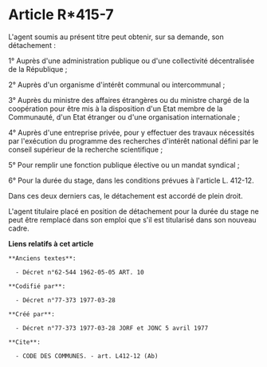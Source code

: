 # Article R*415-7

L'agent soumis au présent titre peut obtenir, sur sa demande, son détachement :

1° Auprès d'une administration publique ou d'une collectivité décentralisée de la République ;

2° Auprès d'un organisme d'intérêt communal ou intercommunal ;

3° Auprès du ministre des affaires étrangères ou du ministre chargé de la coopération pour être mis à la disposition d'un
Etat membre de la Communauté, d'un Etat étranger ou d'une organisation internationale ;

4° Auprès d'une entreprise privée, pour y effectuer des travaux nécessités par l'exécution du programme des recherches
d'intérêt national défini par le conseil supérieur de la recherche scientifique ;

5° Pour remplir une fonction publique élective ou un mandat syndical ;

6° Pour la durée du stage, dans les conditions prévues à l'article L. 412-12.

Dans ces deux derniers cas, le détachement est accordé de plein droit.

L'agent titulaire placé en position de détachement pour la durée du stage ne peut être remplacé dans son emploi que s'il est
titularisé dans son nouveau cadre.

**Liens relatifs à cet article**

	**Anciens textes**:

	  - Décret n°62-544 1962-05-05 ART. 10

	**Codifié par**:

	  - Décret n°77-373 1977-03-28

	**Créé par**:

	  - Décret n°77-373 1977-03-28 JORF et JONC 5 avril 1977

	**Cite**:

	  - CODE DES COMMUNES. - art. L412-12 (Ab)

